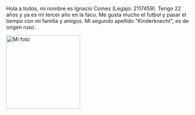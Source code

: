 Hola a todos, mi nombre es Ignacio Comes (Legajo: 2117459). Tengo 22 años y ya es mi tercer año en la facu. Me gusta mucho el futbol y pasar el tiempo con mi familia y amigos. Mi segundo apellido "Kinderknecht", es de origen ruso.

<img src="https://github.com/user-attachments/assets/556ee1a8-8134-4fae-806a-1c3d5036849a" alt="Mi foto" width="200" height="200"/>
